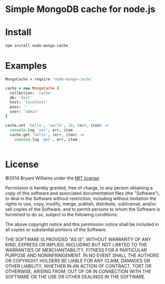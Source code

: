 # Simple MongoDB cache for node.js

# Install
```bash
npm install node-mongo-cache
```

# Examples
```CoffeeScript
MongoCache = require 'node-mongo-cache'

cache = new MongoCache {
  collection: 'cache'
  db: 'test'
  host: 'localhost'
  pass: ''
  user: 'admin'  
}

cache.set 'hello', 'world', 10, (err, item) ->
  console.log 'set', err, item
  cache.get 'hello', (err, item) ->
    console.log 'get', err, item
  
```




# License
©2014 Bryant Williams under the [MIT license](http://www.opensource.org/licenses/mit-license.php):

Permission is hereby granted, free of charge, to any person obtaining a copy of this software and associated documentation files (the "Software"), to deal in the Software without restriction, including without limitation the rights to use, copy, modify, merge, publish, distribute, sublicense, and/or sell copies of the Software, and to permit persons to whom the Software is furnished to do so, subject to the following conditions:

The above copyright notice and this permission notice shall be included in all copies or substantial portions of the Software.

THE SOFTWARE IS PROVIDED "AS IS", WITHOUT WARRANTY OF ANY KIND, EXPRESS OR IMPLIED, INCLUDING BUT NOT LIMITED TO THE WARRANTIES OF MERCHANTABILITY, FITNESS FOR A PARTICULAR PURPOSE AND NONINFRINGEMENT. IN NO EVENT SHALL THE AUTHORS OR COPYRIGHT HOLDERS BE LIABLE FOR ANY CLAIM, DAMAGES OR OTHER LIABILITY, WHETHER IN AN ACTION OF CONTRACT, TORT OR OTHERWISE, ARISING FROM, OUT OF OR IN CONNECTION WITH THE SOFTWARE OR THE USE OR OTHER DEALINGS IN THE SOFTWARE.


